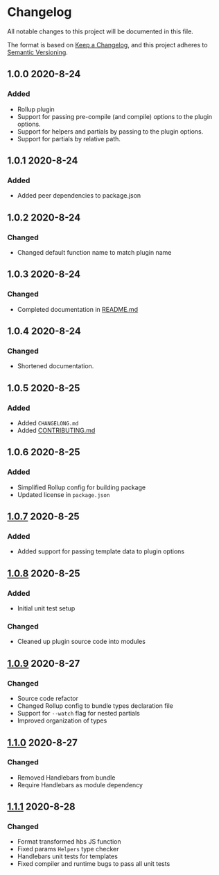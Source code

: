 # Changelog

All notable changes to this project will be documented in this file.

The format is based on [Keep a Changelog](https://keepachangelog.com/en/1.1.0/),
and this project adheres to [Semantic Versioning](https://semver.org/spec/v2.0.0.html).



## 1.0.0 2020-8-24

### Added

- Rollup plugin
- Support for passing pre-compile (and compile) options to the plugin options.
- Support for helpers and partials by passing to the plugin options.
- Support for partials by relative path.



## 1.0.1 2020-8-24

### Added

- Added peer dependencies to package.json



## 1.0.2 2020-8-24

### Changed

- Changed default function name to match plugin name



## 1.0.3 2020-8-24

### Changed

- Completed documentation in [README.md](./README.md)



## 1.0.4 2020-8-24

### Changed

- Shortened documentation.



## 1.0.5 2020-8-25

### Added

- Added `CHANGELONG.md`
- Added [CONTRIBUTING.md](./CONTRIBUTING.md)



## 1.0.6 2020-8-25

### Added

- Simplified Rollup config for building package
- Updated license in `package.json`



## [1.0.7](https://github.com/JohannIsaac/rollup-plugin-handlebars-compiler/pull/1) 2020-8-25

### Added

- Added support for passing template data to plugin options



## [1.0.8](https://github.com/JohannIsaac/rollup-plugin-handlebars-compiler/pull/3) 2020-8-25

### Added

- Initial unit test setup

### Changed

- Cleaned up plugin source code into modules



## [1.0.9](https://github.com/JohannIsaac/rollup-plugin-handlebars-compiler/pull/5)  2020-8-27

### Changed

- Source code refactor
- Changed Rollup config to bundle types declaration file
- Support for `--watch` flag for nested partials
- Improved organization of types



## [1.1.0](https://github.com/JohannIsaac/rollup-plugin-handlebars-compiler/pull/7)  2020-8-27

### Changed

- Removed Handlebars from bundle
- Require Handlebars as module dependency 



## [1.1.1](https://github.com/JohannIsaac/rollup-plugin-handlebars-compiler/pull/9)  2020-8-28

### Changed

- Format transformed hbs JS function
- Fixed params `Helpers` type checker
- Handlebars unit tests for templates
- Fixed compiler and runtime bugs to pass all unit tests